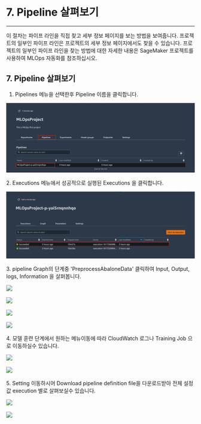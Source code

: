 # 7. Pipeline 살펴보기

***

이 절차는 파이프 라인을 직접 찾고 세부 정보 페이지를 보는 방법을 보여줍니다. 프로젝트의 일부인 파이프 라인은 프로젝트의 세부 정보 페이지에서도 찾을 수 있습니다. 프로젝트의 일부인 파이프 라인을 찾는 방법에 대한 자세한 내용은 SageMaker 프로젝트를 사용하여 MLOps 자동화를 참조하십시오.&#x20;

## 7. Pipeline 살펴보기

1. Pipelines 메뉴을 선택한후 Pipeline 이름을 클릭합니다.

![](<../.gitbook/assets/Screen Shot 2021-04-01 at 8.44.49 PM.png>)

2\. Executions 메뉴에서 성공적으로 실행된 Executions 을 클릭합니다.

![](<../.gitbook/assets/Screen Shot 2021-04-01 at 8.47.40 PM (1).png>)

3\. pipeline Graph의 단계중 'PreprocessAbaloneData' 클릭하여 Input, Output, logs, Information 을 살펴봅니다.

![](<../.gitbook/assets/스크린샷 2022-01-20 오후 3.02.49.png>)

![](<../.gitbook/assets/스크린샷 2022-01-20 오후 3.58.53.png>)

![](<../.gitbook/assets/스크린샷 2022-01-20 오후 3.59.08.png>)

![](<../.gitbook/assets/스크린샷 2022-01-20 오후 3.59.08.png>)

4\. 모델 훈련 단계에서 원하는 메뉴이동에 따라 CloudWatch 로그나 Training Job 으로 이동하실수 있습니다.

![](<../.gitbook/assets/스크린샷 2022-01-20 오후 3.59.08.png>)

![](<../.gitbook/assets/스크린샷 2022-01-20 오후 4.06.36.png>)

5\. Setting 이동하시어 Download pipeline definition file을 다운로드받아 전체 설정값 execution 별로 살펴보실수 있습니다.

![](<../.gitbook/assets/스크린샷 2022-01-20 오후 4.29.55.png>)

![](<../.gitbook/assets/스크린샷 2022-01-20 오후 4.29.39.png>)
